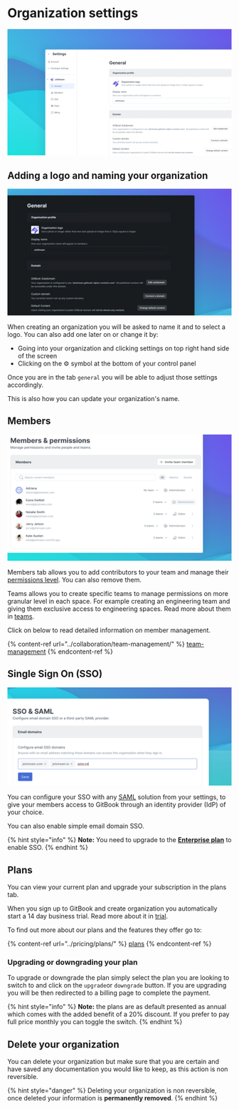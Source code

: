 # Organization settings

![](<../.gitbook/assets/Org Settings.png>)

## Adding a logo and naming your organization <a href="#your-organizations-information" id="your-organizations-information"></a>

![](<../.gitbook/assets/General Settings.png>)

When creating an organization you will be asked to name it and to select a logo. You can also add one later on or change it by:

* Going into your organization and clicking settings on top right hand side of the screen
* Clicking on the ⚙ symbol at the bottom of your control panel

Once you are in the tab `general` you will be able to adjust those settings accordingly.

This is also how you can update your organization's name.

## Members

![](../.gitbook/assets/Members.png)

Members tab allows you to add contributors to your team and manage their [permissions level](https://app.gitbook.com/s/-Mb26BMpld-VdvMRsm4j/collaboration/permissions-and-inheritance). You can also remove them.

Teams allows you to create specific teams to manage permissions on more granular level in each space. For example creating an engineering team and giving them exclusive access to engineering spaces. Read more about them in [teams](https://app.gitbook.com/s/-Mb26BMpld-VdvMRsm4j/collaboration/team-management/teams).

Click on below to read detailed information on member management.

{% content-ref url="../collaboration/team-management/" %}
[team-management](../collaboration/team-management/)
{% endcontent-ref %}

## Single Sign On (SSO) <a href="#setup-single-sign-on-sso" id="setup-single-sign-on-sso"></a>

![](<../.gitbook/assets/SSO Email (1).png>)

You can configure your SSO with any [SAML](../features/saml.md) solution from your settings, to give your members access to GitBook through an identity provider (IdP) of your choice.

You can also enable simple email domain SSO.

{% hint style="info" %}
**Note:** You need to upgrade to the [**Enterprise plan**](https://app.gitbook.com/s/-Mb26BMpld-VdvMRsm4j/pricing/plans) to enable SSO.
{% endhint %}

## Plans

You can view your current plan and upgrade your subscription in the plans tab.

When you sign up to GitBook and create organization you automatically start a 14 day business trial. Read more about it in [trial](https://app.gitbook.com/s/-Mb26BMpld-VdvMRsm4j/pricing/free-trial).

To find out more about our plans and the features they offer go to:

{% content-ref url="../pricing/plans/" %}
[plans](../pricing/plans/)
{% endcontent-ref %}

### Upgrading or downgrading your plan

To upgrade or downgrade the plan simply select the plan you are looking to switch to and click on the `upgrade`or `downgrade` button. If you are upgrading you will be then redirected to a billing page to complete the payment.

{% hint style="info" %}
**Note:** the plans are as default presented as annual which comes with the added benefit of a 20% discount. If you prefer to pay full price monthly you can toggle the switch.
{% endhint %}

## Delete your organization <a href="#delete-your-organization" id="delete-your-organization"></a>

You can delete your organization but make sure that you are certain and have saved any documentation you would like to keep, as this action is non reversible.

{% hint style="danger" %}
Deleting your organization is non reversible, once deleted your information is **permanently removed**.
{% endhint %}
